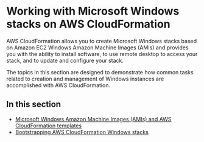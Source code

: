 # Working with Microsoft Windows stacks on AWS CloudFormation<a name="cfn-windows-stacks"></a>

AWS CloudFormation allows you to create Microsoft Windows stacks based on Amazon EC2 Windows Amazon Machine Images \(AMIs\) and provides you with the ability to install software, to use remote desktop to access your stack, and to update and configure your stack\.

The topics in this section are designed to demonstrate how common tasks related to creation and management of Windows instances are accomplished with AWS CloudFormation\.

## In this section<a name="w11226ab1c25c36b7"></a>
+ [Microsoft Windows Amazon Machine Images \(AMIs\) and AWS CloudFormation templates](cfn-windows-stacks-amis-and-templates.md)
+ [Bootstrapping AWS CloudFormation Windows stacks](cfn-windows-stacks-bootstrapping.md)